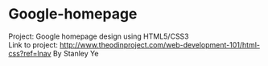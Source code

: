 # Google-homepage 
Project: Google homepage design using HTML5/CSS3 <br>
Link to project: http://www.theodinproject.com/web-development-101/html-css?ref=lnav
By Stanley Ye

